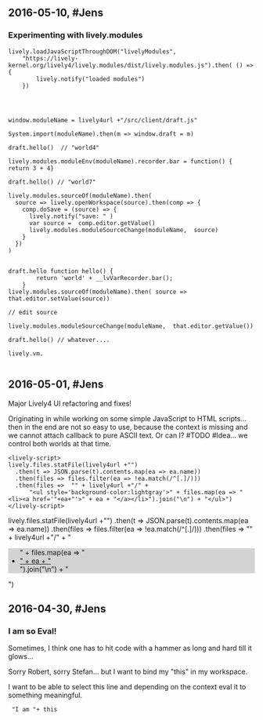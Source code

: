 ## 2016-05-10, #Jens

### Experimenting with lively.modules


```JS
lively.loadJavaScriptThroughDOM("livelyModules", 
	"https://lively-kernel.org/lively4/lively.modules/dist/lively.modules.js").then( () => {
		lively.notify("loaded modules")	
	})	



	
window.moduleName = lively4url +"/src/client/draft.js"

System.import(moduleName).then(m => window.draft = m)

draft.hello()  // "world4"

lively.modules.moduleEnv(moduleName).recorder.bar = function() { return 3 + 4}

draft.hello() // "world7"

lively.modules.sourceOf(moduleName).then(
  source => lively.openWorkspace(source).then(comp => {
    comp.doSave = (source) => {
      lively.notify("save: " )
      var source =  comp.editor.getValue()
      lively.modules.moduleSourceChange(moduleName,  source)
    }
  })
)


draft.hello function hello() {
        return 'world' + __lvVarRecorder.bar();
    }
lively.modules.sourceOf(moduleName).then( source => that.editor.setValue(source))

// edit source

lively.modules.moduleSourceChange(moduleName,  that.editor.getValue())

draft.hello() // whatever....

lively.vm.


```



##  2016-05-01, #Jens

Major Lively4 UI refactoring and fixes!


Originating in while working on some simple JavaScript to HTML scripts... then in the end are not so easy to use, because the context is missing and we cannot attach callback to pure ASCII text. Or can I? #TODO #Idea... we control both worlds at that time.

```
<lively-script>
lively.files.statFile(lively4url +"")
  .then(t => JSON.parse(t).contents.map(ea => ea.name))
  .then(files => files.filter(ea => !ea.match(/^[.]/)))
  .then(files =>  "" + lively4url +"/" + 
      "<ul style='background-color:lightgray'>" + files.map(ea => "<li><a href='"+ea+"'>" + ea + "</a></li>").join("\n") + "</ul>")
</lively-script>
```

<lively-script>
lively.files.statFile(lively4url +"")
  .then(t => JSON.parse(t).contents.map(ea => ea.name))
  .then(files => files.filter(ea => !ea.match(/^[.]/)))
  .then(files =>  "" + lively4url +"/" + 
      "<ul style='background-color:lightgray'>" + files.map(ea => "<li><a href='"+ea+"'>" + ea + "</a></li>").join("\n") + "</ul>")
</lively-script>


##  2016-04-30, #Jens

### I am so Eval!

Sometimes, I think one has to hit code with a hammer as long and hard till it glows...

Sorry Robert, sorry Stefan... but I want to bind my "this" in my workspace.

I want to be able to select this line and depending on the context eval it to something meaningful.

```
 "I am "+ this 
```


